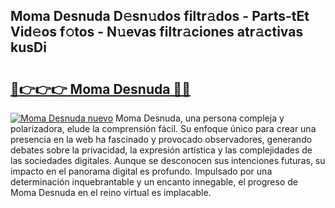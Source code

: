 ## Moma Desnuda D𝚎sn𝚞dos filtr𝚊dos - Parts-tEt Vid𝚎os f𝚘tos - N𝚞evas filtr𝚊ciones atr𝚊ctivas kusDi

# <h2><a href="http://mb1iet.tromn.icu/?c=Moma+Desnuda">🔗👉👉👉 Moma Desnuda 🔗🔗</a></h2>

[![Moma Desnuda nuevo](https://i.imgur.com/pEAQMta.gif)](http://mb1iet.tromn.icu/?c=Moma+Desnuda)
Moma Desnuda, una persona compleja y polarizadora, elude la comprensión fácil. Su enfoque único para crear una presencia en la web ha fascinado y provocado observadores, generando debates sobre la privacidad, la expresión artística y las complejidades de las sociedades digitales. Aunque se desconocen sus intenciones futuras, su impacto en el panorama digital es profundo. Impulsado por una determinación inquebrantable y un encanto innegable, el progreso de Moma Desnuda en el reino virtual es implacable.
